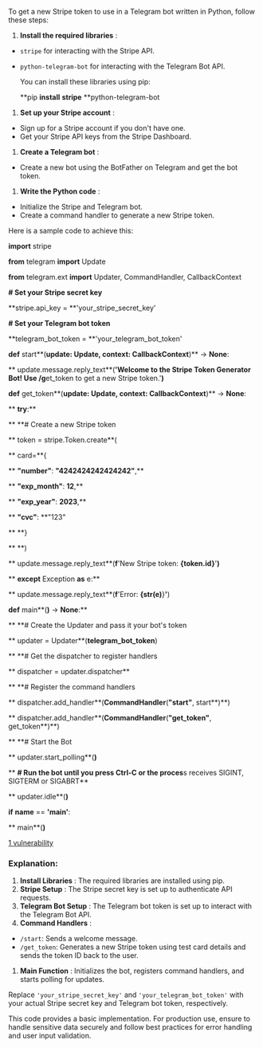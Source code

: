
To get a new Stripe token to use in a Telegram bot written in Python, follow these steps:

1. **Install the required libraries** :

* `stripe` for interacting with the Stripe API.
* `python-telegram-bot` for interacting with the Telegram Bot API.

   You can install these libraries using pip:

   **pip **install** **stripe** **python-telegram-bot

1. **Set up your Stripe account** :

* Sign up for a Stripe account if you don't have one.
* Get your Stripe API keys from the Stripe Dashboard.

1. **Create a Telegram bot** :

* Create a new bot using the BotFather on Telegram and get the bot token.

1. **Write the Python code** :

* Initialize the Stripe and Telegram bot.
* Create a command handler to generate a new Stripe token.

Here is a sample code to achieve this:

**import** stripe

**from** telegram **import** Update

**from** telegram.ext **import** Updater, CommandHandler, CallbackContext

**# Set your Stripe secret key**

**stripe.api_key = **'your_stripe_secret_key'

**# Set your Telegram bot token**

**telegram_bot_token = **'your_telegram_bot_token'

**def** start**(**update: Update, **context**: CallbackContext**)** -> **None**:

**    update.message.reply_text**(**'Welcome to the Stripe Token Generator Bot! Use /g**et_token to get a new Stripe token.'**)**

**def** get_token**(**update: Update, **context**: CallbackContext**)** -> **None**:

**    **try**:**

**        **# Create a new Stripe token

**        token = stripe.Token.create**(

**            card=**{

**                **"number"**: **"4242424242424242"**,**

**                **"exp_month"**: **12**,**

**                **"exp_year"**: **2023**,**

**                **"cvc"**: **"123"

**            **}

**        **)

**        update.message.reply_text**(**f**'New Stripe token: **{**token.id**}**'**)**

**    **except** Exception **as** e:**

**        update.message.reply_text**(**f**'Error: **{**str**(**e**)**}**'**)

**def** main**(**)** -> **None**:**

**    **# Create the Updater and pass it your bot's token

**    updater = Updater**(**telegram_bot_token**)

**    **# Get the dispatcher to register handlers

**    dispatcher = updater.dispatcher**

**    **# Register the command handlers

**    dispatcher.add_handler**(**CommandHandler**(**"start"**, start**)**)

**    dispatcher.add_handler**(**CommandHandler**(**"get_token"**, get_token**)**)

**    **# Start the Bot

**    updater.start_polling**(**)**

**    **# Run the bot until you press Ctrl-C or the proces**s receives SIGINT, SIGTERM or SIGABRT**

**    updater.idle**(**)**

**if** __name__ == **'__main__'**:

**    main**(**)**

[1 vulnerability]()

### Explanation:

1. **Install Libraries** : The required libraries are installed using pip.
2. **Stripe Setup** : The Stripe secret key is set up to authenticate API requests.
3. **Telegram Bot Setup** : The Telegram bot token is set up to interact with the Telegram Bot API.
4. **Command Handlers** :

* `/start`: Sends a welcome message.
* `/get_token`: Generates a new Stripe token using test card details and sends the token ID back to the user.

1. **Main Function** : Initializes the bot, registers command handlers, and starts polling for updates.

Replace `'your_stripe_secret_key'` and `'your_telegram_bot_token'` with your actual Stripe secret key and Telegram bot token, respectively.

This code provides a basic implementation. For production use, ensure to handle sensitive data securely and follow best practices for error handling and user input validation.
